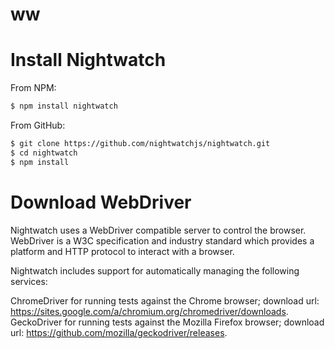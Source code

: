 # ww

# Install Nightwatch
From NPM:
```sh
$ npm install nightwatch
```
From GitHub:
```sh
$ git clone https://github.com/nightwatchjs/nightwatch.git
$ cd nightwatch
$ npm install
```
# Download WebDriver
Nightwatch uses a WebDriver compatible server to control the browser. WebDriver is a W3C specification and industry standard which provides a platform and HTTP protocol to interact with a browser.

Nightwatch includes support for automatically managing the following services:

ChromeDriver
for running tests against the Chrome browser;
download url: https://sites.google.com/a/chromium.org/chromedriver/downloads.
GeckoDriver
for running tests against the Mozilla Firefox browser;
download url: https://github.com/mozilla/geckodriver/releases.
